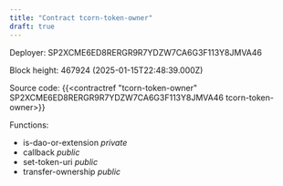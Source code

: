 ```yaml
---
title: "Contract tcorn-token-owner"
draft: true
---
```

Deployer: SP2XCME6ED8RERGR9R7YDZW7CA6G3F113Y8JMVA46


 



Block height: 467924 (2025-01-15T22:48:39.000Z)

Source code: {{<contractref "tcorn-token-owner" SP2XCME6ED8RERGR9R7YDZW7CA6G3F113Y8JMVA46 tcorn-token-owner>}}

Functions:

* is-dao-or-extension _private_
* callback _public_
* set-token-uri _public_
* transfer-ownership _public_
